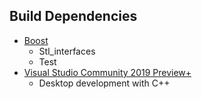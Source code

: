 ## Build Dependencies
* [Boost](https://www.boost.org/)
	* Stl_interfaces
	* Test
* [Visual Studio Community 2019 Preview+](https://visualstudio.microsoft.com/vs/preview/)
	* Desktop development with C++
